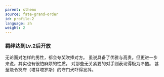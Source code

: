 ```yaml
---
parent: stheno
source: fate-grand-order
id: profile-2
language: zh
weight: 2
---
```


### 羁绊达到Lv.2后开放

无论面对怎样的男性，都会夸奖吹捧对方。
虽说具备了优雅与高贵，但更进一步来说，其实也有很怕麻烦的性质。
对那些无关紧要的对手则表现得极为冷酷。
甚至能令冥府（塔耳塔罗斯）的守门犬吓得发抖。
